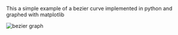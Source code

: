 This a simple example of a bezier curve implemented in python and graphed with matplotlib

![bezier graph]([https://github.com/[username]/[reponame]/blob/[branch]/image.jpg](https://github.com/GrahamCHill/bezierCurve_Matplotlib/blob/main/bezier.png)?raw=true)
